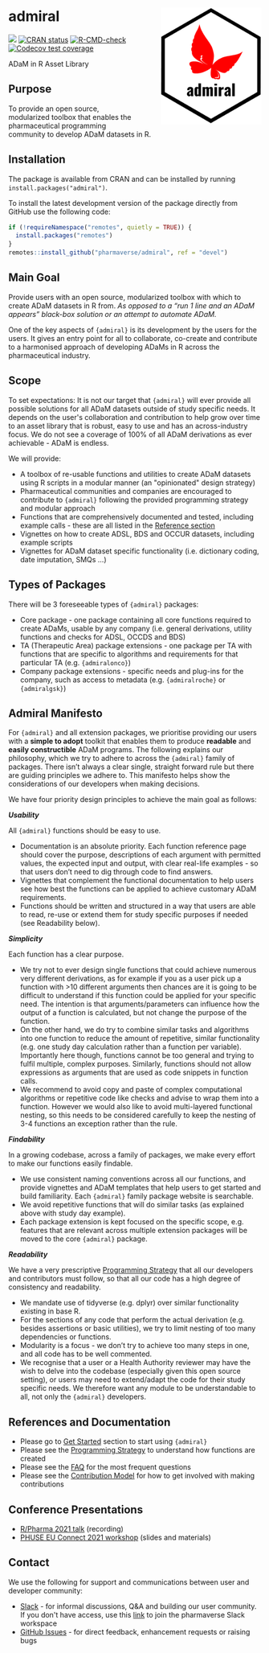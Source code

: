 # admiral <img src="man/figures/logo.png" align="right" width="200" style="margin-left:50px;"/>

<!-- badges: start -->
[<img src="http://pharmaverse.org/shields/admiral.svg">](https://pharmaverse.org)
[![CRAN status](https://www.r-pkg.org/badges/version/admiral)](https://CRAN.R-project.org/package=admiral)
[![R-CMD-check](https://github.com/pharmaverse/admiral/workflows/R-CMD-check/badge.svg)](https://github.com/pharmaverse/admiral/actions)
[![Codecov test coverage](https://codecov.io/gh/Roche-GSK/admiral/branch/main/graph/badge.svg)](https://app.codecov.io/gh/Roche-GSK/admiral?branch=main)
<!-- badges: end -->

ADaM in R Asset Library

## Purpose

To provide an open source, modularized toolbox that enables the pharmaceutical programming community
to develop ADaM datasets in R.

## Installation

The package is available from CRAN and can be installed by running `install.packages("admiral")`.

To install the latest development version of the package directly from GitHub use the following code:

```r
if (!requireNamespace("remotes", quietly = TRUE)) {
  install.packages("remotes")
}
remotes::install_github("pharmaverse/admiral", ref = "devel")
```

## Main Goal

Provide users with an open source, modularized toolbox with which to create ADaM datasets
in R from. _As opposed to a “run 1 line and an ADaM appears” black-box solution or an attempt to
automate ADaM._

One of the key aspects of `{admiral}` is its development by the users for the users.
It gives an entry point for all to collaborate, co-create and contribute to a
harmonised approach of developing ADaMs in R across the pharmaceutical industry.

## Scope

To set expectations: It is not our target that `{admiral}` will ever provide all possible solutions
for all ADaM datasets outside of study specific needs. It depends on the user's collaboration
and contribution to help grow over time to an asset library that is robust, easy to use and
has an across-industry focus. We do not see a coverage of 100% of all ADaM derivations as ever
achievable - ADaM is endless.

We will provide:
* A toolbox of re-usable functions and utilities to create ADaM datasets using R scripts in a
modular manner (an "opinionated" design strategy)
* Pharmaceutical communities and companies are encouraged to contribute to `{admiral}` following
the provided programming strategy and modular approach
* Functions that are comprehensively documented and tested, including example calls - these are
all listed in the [Reference section](https://pharmaverse.github.io/admiral/reference/index.html)
* Vignettes on how to create ADSL, BDS and OCCUR datasets, including example scripts
* Vignettes for ADaM dataset specific functionality (i.e. dictionary coding, date imputation,
SMQs ...)

## Types of Packages
There will be 3 foreseeable types of `{admiral}` packages:
* Core package - one package containing all core functions required to create ADaMs,
usable by any company (i.e. general derivations, utility functions and checks for ADSL, OCCDS and BDS)
* TA (Therapeutic Area) package extensions - one package per TA with functions that are
specific to algorithms and requirements for that particular TA (e.g. `{admiralonco}`)
* Company package extensions - specific needs and plug-ins for the company, such as access to metadata
(e.g. `{admiralroche}` or `{admiralgsk}`)

## Admiral Manifesto
For `{admiral}` and all extension packages, we prioritise providing our users with a **simple to adopt** toolkit
that enables them to produce **readable** and **easily constructible** ADaM programs. The following explains
our philosophy, which we try to adhere to across the `{admiral}` family of packages.
There isn’t always a clear single, straight forward rule but there are guiding principles we adhere to.
This manifesto helps show the considerations of our developers when making decisions.

We have four priority design principles to achieve the main goal as follows:

_**Usability**_

All `{admiral}` functions should be easy to use. 
* Documentation is an absolute priority. Each function reference page should cover the purpose,
descriptions of each argument with permitted values, the expected input and output, with clear real-life
examples - so that users don’t need to dig through code to find answers.
* Vignettes that complement the functional documentation to help users see how best the functions can be
applied to achieve customary ADaM requirements.
* Functions should be written and structured in a way that users are able to read, re-use or extend them
for study specific purposes if needed (see Readability below).

_**Simplicity**_

Each function has a clear purpose.
* We try not to ever design single functions that could achieve numerous very different derivations, as for
example if you as a user pick up a function with >10 different arguments then chances are it is going to be
difficult to understand if this function could be applied for your specific need. The intention is that
arguments/parameters can influence how the output of a function is calculated, but not change the purpose of
the function.
* On the other hand, we do try to combine similar tasks and algorithms into one function to reduce the amount
of repetitive, similar functionality (e.g. one study day calculation rather than a function per variable).
Importantly here though, functions cannot be too general and trying to fulfil multiple, complex purposes.
Similarly, functions should not allow expressions as arguments that are used as code snippets in function calls.
* We recommend to avoid copy and paste of complex computational algorithms or repetitive code like checks
and advise to wrap them into a function. However we would also like to avoid multi-layered functional nesting,
so this needs to be considered carefully to keep the nesting of 3-4 functions an exception rather than the rule.

_**Findability**_

In a growing codebase, across a family of packages, we make every effort to make our functions easily findable.
* We use consistent naming conventions across all our functions, and provide vignettes and ADaM templates that
help users to get started and build familiarity. Each `{admiral}` family package website is searchable.
* We avoid repetitive functions that will do similar tasks (as explained above with study day example).
* Each package extension is kept focused on the specific scope, e.g. features that are relevant across multiple
extension packages will be moved to the core `{admiral}` package.

_**Readability**_

We have a very prescriptive [Programming Strategy](https://pharmaverse.github.io/admiral/articles/programming_strategy.html)
that all our developers and contributors must follow, so that all our code has a high degree of consistency and readability.
* We mandate use of tidyverse (e.g. dplyr) over similar functionality existing in base R.
* For the sections of any code that perform the actual derivation (e.g. besides assertions or basic utilities),
we try to limit nesting of too many dependencies or functions.
* Modularity is a focus - we don’t try to achieve too many steps in one, and all code has to be well commented.
* We recognise that a user or a Health Authority reviewer may have the wish to delve into the codebase (especially
given this open source setting), or users may need to extend/adapt the code for their study specific needs. We
therefore want any module to be understandable to all, not only the `{admiral}` developers.

## References and Documentation

* Please go to [Get Started](https://pharmaverse.github.io/admiral/articles/admiral.html) section to start using `{admiral}`
* Please see the [Programming Strategy](https://pharmaverse.github.io/admiral/articles/programming_strategy.html) to understand how functions are created
* Please see the [FAQ](https://pharmaverse.github.io/admiral/articles/faq.html) for the most frequent questions
* Please see the [Contribution Model](https://pharmaverse.github.io/admiral/articles/contribution_model.html) for how to get involved with making contributions

## Conference Presentations

* [R/Pharma 2021 talk](https://www.youtube.com/watch?v=N7Bw8c3D5fU) (recording)
* [PHUSE EU Connect 2021 workshop](https://github.com/pharmaverse/admiral.phuse.workshop/tree/main/EU%202021) (slides and materials)

## Contact 

We use the following for support and communications between user and developer community:
* [Slack](https://app.slack.com/client/T028PB489D3/C02M8KN8269) - for informal discussions, Q&A and building our user community. If you don't have access, use this [link](https://join.slack.com/t/pharmaverse/shared_invite/zt-yv5atkr4-Np2ytJ6W_QKz_4Olo7Jo9A) to join the pharmaverse Slack workspace
* [GitHub Issues](https://github.com/pharmaverse/admiral/issues) - for direct feedback, enhancement requests or raising bugs
